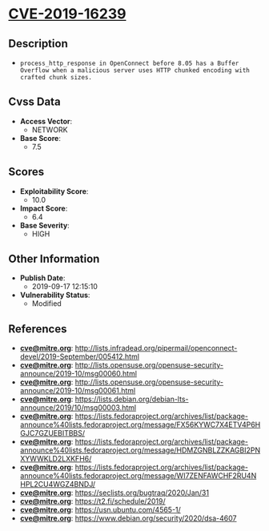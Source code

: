 
# [CVE-2019-16239](https://cve.mitre.org/cgi-bin/cvename.cgi?name=CVE-2019-16239)

## Description

- `process_http_response in OpenConnect before 8.05 has a Buffer Overflow when a malicious server uses HTTP chunked encoding with crafted chunk sizes.`

## Cvss Data

- **Access Vector**:
  - NETWORK
- **Base Score**:
  - 7.5

## Scores

- **Exploitability Score**:
  - 10.0
- **Impact Score**:
  - 6.4
- **Base Severity**:
  - HIGH

## Other Information

- **Publish Date**:
  - 2019-09-17 12:15:10
- **Vulnerability Status**:
  - Modified

## References

- **cve@mitre.org**: http://lists.infradead.org/pipermail/openconnect-devel/2019-September/005412.html
- **cve@mitre.org**: http://lists.opensuse.org/opensuse-security-announce/2019-10/msg00060.html
- **cve@mitre.org**: http://lists.opensuse.org/opensuse-security-announce/2019-10/msg00061.html
- **cve@mitre.org**: https://lists.debian.org/debian-lts-announce/2019/10/msg00003.html
- **cve@mitre.org**: https://lists.fedoraproject.org/archives/list/package-announce%40lists.fedoraproject.org/message/FX56KYWC7X4ETV4P6HGJC7GZUEBITBBS/
- **cve@mitre.org**: https://lists.fedoraproject.org/archives/list/package-announce%40lists.fedoraproject.org/message/HDMZGNBLZZKAGBI2PNXYWWKLD2LXKFH6/
- **cve@mitre.org**: https://lists.fedoraproject.org/archives/list/package-announce%40lists.fedoraproject.org/message/WI7ZENFAWCHF2RU4NHPL2CU4WGZ4BNDJ/
- **cve@mitre.org**: https://seclists.org/bugtraq/2020/Jan/31
- **cve@mitre.org**: https://t2.fi/schedule/2019/
- **cve@mitre.org**: https://usn.ubuntu.com/4565-1/
- **cve@mitre.org**: https://www.debian.org/security/2020/dsa-4607
